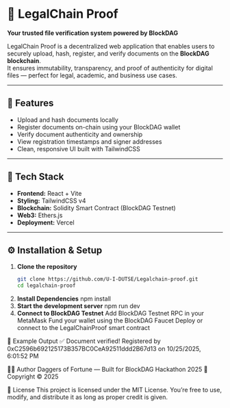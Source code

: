 # 🧿 LegalChain Proof  
**Your trusted file verification system powered by BlockDAG**

LegalChain Proof is a decentralized web application that enables users to securely upload, hash, register, and verify documents on the **BlockDAG blockchain**.  
It ensures immutability, transparency, and proof of authenticity for digital files — perfect for legal, academic, and business use cases.

---

## 🚀 Features
- Upload and hash documents locally  
- Register documents on-chain using your BlockDAG wallet  
- Verify document authenticity and ownership  
- View registration timestamps and signer addresses  
- Clean, responsive UI built with TailwindCSS  

---

## 🧠 Tech Stack
- **Frontend:** React + Vite  
- **Styling:** TailwindCSS v4  
- **Blockchain:** Solidity Smart Contract (BlockDAG Testnet)  
- **Web3:** Ethers.js  
- **Deployment:** Vercel  

---

## ⚙️ Installation & Setup

1. **Clone the repository**
   ```bash
   git clone https://github.com/U-I-DUTSE/Legalchain-proof.git
   cd legalchain-proof
2. **Install Dependencies**
    npm install
3. **Start the development server**
    npm run dev
4. **Connect to BlockDAG Testnet**
    Add BlockDAG Testnet RPC in your MetaMask
    Fund your wallet using the BlockDAG Faucet
    Deploy or connect to the LegalChainProof smart contract

🧾 Example Output
✅ Document verified!
Registered by 0xC2596b692125173B357BC0CeA92511ddd2B67d13
on 10/25/2025, 6:01:52 PM

👨‍💻 Author
Daggers of Fortune — Built for BlockDAG Hackathon 2025
📅 Copyright © 2025

🏁 License
This project is licensed under the MIT License.
You’re free to use, modify, and distribute it as long as proper credit is given.
